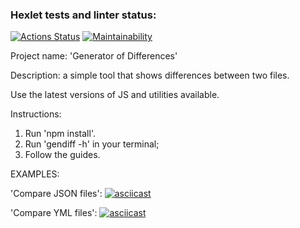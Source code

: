 ### Hexlet tests and linter status:

[![Actions Status](https://github.com/tdd3vlp/frontend-project-46/actions/workflows/hexlet-check.yml/badge.svg)](https://github.com/tdd3vlp/frontend-project-46/actions)
[![Maintainability](https://api.codeclimate.com/v1/badges/c70e15872ce3b624b1c5/maintainability)](https://codeclimate.com/github/tdd3vlp/frontend-project-46/maintainability)

Project name: 'Generator of Differences'

Description: a simple tool that shows differences between two files.

Use the latest versions of JS and utilities available.

Instructions:

1. Run 'npm install'.
2. Run 'gendiff -h' in your terminal;
3. Follow the guides.

EXAMPLES:

'Compare JSON files':
[![asciicast](https://asciinema.org/a/7J6hwxvJQi1iLO69NLrPQMpKA.svg)](https://asciinema.org/a/7J6hwxvJQi1iLO69NLrPQMpKA)

'Compare YML files':
[![asciicast](https://asciinema.org/a/SKQKWtlPjeNlq6nCNFDlwDaX3.svg)](https://asciinema.org/a/SKQKWtlPjeNlq6nCNFDlwDaX3)
